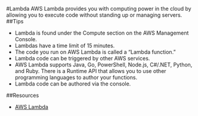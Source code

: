 #Lambda
AWS Lambda provides you with computing power in the cloud by allowing you to execute code without standing up or managing servers.
##Tips
* Lambda is found under the Compute section on the AWS Management Console.
* Lambdas have a time limit of 15 minutes.
* The code you run on AWS Lambda is called a “Lambda function.”
* Lambda code can be triggered by other AWS services.
* AWS Lambda supports Java, Go, PowerShell, Node.js, C#/.NET, Python, and Ruby. There is a Runtime API that allows you to use other programming languages to author your functions.
* Lambda code can be authored via the console.

##Resources
* [AWS Lambda](https://aws.amazon.com/lambda/)